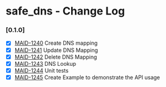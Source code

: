 # safe_dns - Change Log

### [0.1.0]
- [X] [MAID-1240](https://maidsafe.atlassian.net/browse/MAID-1240) Create DNS mapping
- [X] [MAID-1241](https://maidsafe.atlassian.net/browse/MAID-1241) Update DNS Mapping
- [X] [MAID-1242](https://maidsafe.atlassian.net/browse/MAID-1242) Delete DNS Mapping
- [X] [MAID-1243](https://maidsafe.atlassian.net/browse/MAID-1243) DNS Lookup
- [X] [MAID-1244](https://maidsafe.atlassian.net/browse/MAID-1244) Unit tests
- [X] [MAID-1245](https://maidsafe.atlassian.net/browse/MAID-1245) Create Example to demonstrate the API usage

